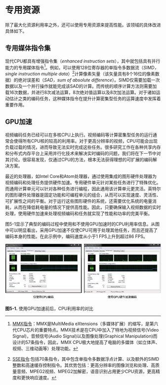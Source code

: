 # 专用资源

除了最大化资源利用率之外，还可以使用专用资源来提高性能。该领域的具体改进具体如下。

## 专用媒体指令集 
现代CPU都具有增强指令集（*enhanced instruction sets*），其中就包括具有并行能力的专用媒体指令[^2]。例如，可以使用128位寄存器的单指令多数据流（*SIMD，single instruction multiple data*）[^1]计算像素矢量（该矢量具有8个16位的像素数据）的绝对误差和（*SAD，sum of absolute difference*）。SIMD仅需要加载一次数据以及一个并行操作就能完成该SAD的计算。而传统的顺序计算方法则需要加载16次数据，并进行8次减法运算，8次绝对值运算以及8次加法运算。对于诸如运动估计之类的编码任务，这种媒体指令在提升计算密集型任务的运算速度中发挥着重要作用。

## GPU加速
视频编码任务已经可以在多核CPU上执行。视频编码等计算密集型任务的运行通常会使得所有CPU核的较高的利用率。对于更高分辨率的视频，CPU可能会出现负载过载的情况，进而导致无法实时完成这些任务。很多研究工作在各种共享内存和分布式内存平台上采用并行化技术来解决实时编码的问题，我们将在下一节中对其讨论。很容易发现，仅通过CPU的方法，根本无法获得理想的可扩展的编码解决方案。

最近的处理器，如Intel Core和Atom处理器，通过使用集成的图形硬件处理器为视频编码和处理任务提供硬件加速。专用硬件单元针对某些任务进行了特殊优化。而通用计算单元可以针对各种任务进行编程，因此通用该计算单元更灵活。英特尔的图形硬件处理器是固定功能和可编程单元的组合，从而可以实现速度、灵活性、可扩展性之间的平衡。对于运行这些图形硬件的系统，还需要优化系统的电量消耗，从而在降低耗电量的情况下提供高性能。因此，只要确保输入视频数据的实时处理，使用硬件加速来处理视频编码和任务就实现了性能和功率的完美平衡。

图5-1显示了典型的编码过程中使用和不使用GPU加速时的CPU利用率信息。从图中可以明显看出，采用GPU加速不仅使CPU可用于处理其他任务，而且还提高了编码本身的性能。在此示例中，编码速度从小于1 FPS上升到超过86 FPS。

![](../images/5_1.png)

**图5-1.** 使用GPU加速前后，CPU利用率的对比

[^1]: [SSE指令](https://baike.baidu.com/item/SSE/1190064):包括70条指令，其中包含单指令多数据浮点计算、以及额外的SIMD整数和高速缓存控制指令。其优势包括：更高分辨率的图像浏览和处理、高质量音频、MPEG2视频、MPEG2加解密，语音识别占用更少CPU资源，更高精度和更快响应速度。

[^2]: [MMX指令](https://baike.baidu.com/item/MMX/1152883)：MMX是MultiMedia eXtensions（多媒体扩展）的缩写，是第六代CPU芯片的重要特点。MMX技术是在CPU中加入了特地为视频信号(Video Signal)，音频信号(Audio Signal)以及图像处理(Graphical Manipulation)而设计的57条指令，因此，MMX CPU极大地提高了电脑的多媒体（如立体声、视频、三维动画等）处理功能。